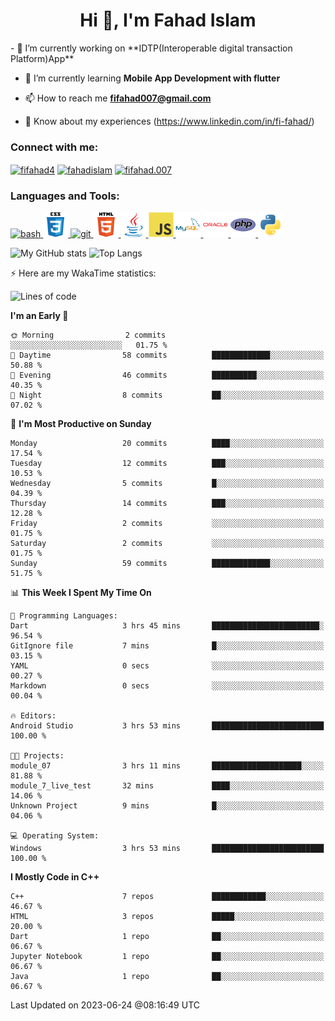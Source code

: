 <h1 align="center">Hi 👋, I'm Fahad Islam</h1>
- 🔭 I’m currently working on **IDTP(Interoperable digital transaction Platform)App**

- 🌱 I’m currently learning **Mobile App Development with flutter**

- 📫 How to reach me **fifahad007@gmail.com**

- 📄 Know about my experiences (https://www.linkedin.com/in/fi-fahad/)

<h3 align="left">Connect with me:</h3>
<p align="left">
<a href="https://twitter.com/fifahad4" target="blank"><img align="center" src="https://raw.githubusercontent.com/rahuldkjain/github-profile-readme-generator/master/src/images/icons/Social/twitter.svg" alt="fifahad4" height="30" width="40" /></a>
<a href="https://www.linkedin.com/in/fi-fahad/" target="blank"><img align="center" src="https://raw.githubusercontent.com/rahuldkjain/github-profile-readme-generator/master/src/images/icons/Social/linked-in-alt.svg" alt="fahadislam" height="30" width="40" /></a>
<a href="https://fb.com/fifahad.007" target="blank"><img align="center" src="https://raw.githubusercontent.com/rahuldkjain/github-profile-readme-generator/master/src/images/icons/Social/facebook.svg" alt="fifahad.007" height="30" width="40" /></a>
</p>

<h3 align="left">Languages and Tools:</h3>
<p align="left"> <a href="https://www.gnu.org/software/bash/" target="_blank" rel="noreferrer"> <img src="https://www.vectorlogo.zone/logos/gnu_bash/gnu_bash-icon.svg" alt="bash" width="40" height="40"/> </a> <a href="https://www.w3schools.com/css/" target="_blank" rel="noreferrer"> <img src="https://raw.githubusercontent.com/devicons/devicon/master/icons/css3/css3-original-wordmark.svg" alt="css3" width="40" height="40"/> </a> <a href="https://git-scm.com/" target="_blank" rel="noreferrer"> <img src="https://www.vectorlogo.zone/logos/git-scm/git-scm-icon.svg" alt="git" width="40" height="40"/> </a> <a href="https://www.w3.org/html/" target="_blank" rel="noreferrer"> <img src="https://raw.githubusercontent.com/devicons/devicon/master/icons/html5/html5-original-wordmark.svg" alt="html5" width="40" height="40"/> </a> <a href="https://www.java.com" target="_blank" rel="noreferrer"> <img src="https://raw.githubusercontent.com/devicons/devicon/master/icons/java/java-original.svg" alt="java" width="40" height="40"/> </a> <a href="https://developer.mozilla.org/en-US/docs/Web/JavaScript" target="_blank" rel="noreferrer"> <img src="https://raw.githubusercontent.com/devicons/devicon/master/icons/javascript/javascript-original.svg" alt="javascript" width="40" height="40"/> </a> <a href="https://www.mysql.com/" target="_blank" rel="noreferrer"> <img src="https://raw.githubusercontent.com/devicons/devicon/master/icons/mysql/mysql-original-wordmark.svg" alt="mysql" width="40" height="40"/> </a> <a href="https://www.oracle.com/" target="_blank" rel="noreferrer"> <img src="https://raw.githubusercontent.com/devicons/devicon/master/icons/oracle/oracle-original.svg" alt="oracle" width="40" height="40"/> </a> <a href="https://www.php.net" target="_blank" rel="noreferrer"> <img src="https://raw.githubusercontent.com/devicons/devicon/master/icons/php/php-original.svg" alt="php" width="40" height="40"/> </a> <a href="https://www.python.org" target="_blank" rel="noreferrer"> <img src="https://raw.githubusercontent.com/devicons/devicon/master/icons/python/python-original.svg" alt="python" width="40" height="40"/> </a> </p>

![My GitHub stats](https://github-readme-stats.vercel.app/api?username=Fahaddada47&show_icons=true&theme=radical)
![Top Langs](https://github-readme-stats.vercel.app/api/top-langs/?username=Fahaddada47&layout=donut)


⚡ Here are my WakaTime statistics:

<!--START_SECTION:waka-->
![Lines of code](https://img.shields.io/badge/From%20Hello%20World%20I%27ve%20Written-160.2%20thousand%20lines%20of%20code-blue)

**I'm an Early 🐤** 

```text
🌞 Morning                2 commits           ░░░░░░░░░░░░░░░░░░░░░░░░░   01.75 % 
🌆 Daytime                58 commits          █████████████░░░░░░░░░░░░   50.88 % 
🌃 Evening                46 commits          ██████████░░░░░░░░░░░░░░░   40.35 % 
🌙 Night                  8 commits           ██░░░░░░░░░░░░░░░░░░░░░░░   07.02 % 
```
📅 **I'm Most Productive on Sunday** 

```text
Monday                   20 commits          ████░░░░░░░░░░░░░░░░░░░░░   17.54 % 
Tuesday                  12 commits          ███░░░░░░░░░░░░░░░░░░░░░░   10.53 % 
Wednesday                5 commits           █░░░░░░░░░░░░░░░░░░░░░░░░   04.39 % 
Thursday                 14 commits          ███░░░░░░░░░░░░░░░░░░░░░░   12.28 % 
Friday                   2 commits           ░░░░░░░░░░░░░░░░░░░░░░░░░   01.75 % 
Saturday                 2 commits           ░░░░░░░░░░░░░░░░░░░░░░░░░   01.75 % 
Sunday                   59 commits          █████████████░░░░░░░░░░░░   51.75 % 
```


📊 **This Week I Spent My Time On** 

```text
💬 Programming Languages: 
Dart                     3 hrs 45 mins       ████████████████████████░   96.54 % 
GitIgnore file           7 mins              █░░░░░░░░░░░░░░░░░░░░░░░░   03.15 % 
YAML                     0 secs              ░░░░░░░░░░░░░░░░░░░░░░░░░   00.27 % 
Markdown                 0 secs              ░░░░░░░░░░░░░░░░░░░░░░░░░   00.04 % 

🔥 Editors: 
Android Studio           3 hrs 53 mins       █████████████████████████   100.00 % 

🐱‍💻 Projects: 
module_07                3 hrs 11 mins       ████████████████████░░░░░   81.88 % 
module_7_live_test       32 mins             ████░░░░░░░░░░░░░░░░░░░░░   14.06 % 
Unknown Project          9 mins              █░░░░░░░░░░░░░░░░░░░░░░░░   04.06 % 

💻 Operating System: 
Windows                  3 hrs 53 mins       █████████████████████████   100.00 % 
```

**I Mostly Code in C++** 

```text
C++                      7 repos             ████████████░░░░░░░░░░░░░   46.67 % 
HTML                     3 repos             █████░░░░░░░░░░░░░░░░░░░░   20.00 % 
Dart                     1 repo              ██░░░░░░░░░░░░░░░░░░░░░░░   06.67 % 
Jupyter Notebook         1 repo              ██░░░░░░░░░░░░░░░░░░░░░░░   06.67 % 
Java                     1 repo              ██░░░░░░░░░░░░░░░░░░░░░░░   06.67 % 
```




 Last Updated on 2023-06-24 @08:16:49 UTC
<!--END_SECTION:waka-->


